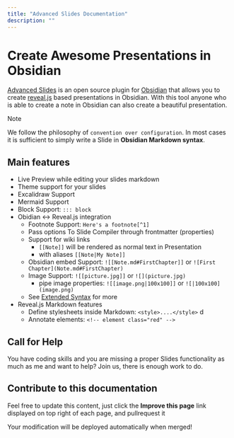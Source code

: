 ```yaml
---
title: "Advanced Slides Documentation"
description: ""
---
```

# Create Awesome Presentations in Obsidian


[Advanced Slides](https://github.com/ebullient/obsidian-advanced-slides) is an open source plugin for [Obsidian](https://obsidian.md/) that allows you to create [reveal.js](https://revealjs.com/) based presentations in Obsidian. With this tool anyone who is able to create a note in Obsidian can also create a beautiful presentation. 

> [!NOTE] 
> We follow the philosophy of `convention over configuration`.
> In most cases it is sufficient to simply write a Slide in **Obsidian Markdown syntax**.

## Main features

- Live Preview while editing your slides markdown
- Theme support for your slides
- Excalidraw Support
- Mermaid Support
- Block Support: `::: block`
- Obidian <-> Reveal.js integration
    - Footnote Support: `Here's a footnote[^1]`
    - Pass options To Slide Compiler through frontmatter (properties)
    - Support for wiki links
        - `[[Note]]` will be rendered as normal text in Presentation
        - with aliases `[[Note|My Note]]`
    - Obsidian embed Support: `![[Note.md#FirstChapter]]` or `![First Chapter](Note.md#FirstChapter)`
    - Image Support: `![[picture.jpg]]` or `![](picture.jpg)`
        - pipe image properties: `![[image.png|100x100]]` or `![|100x100](image.png)`
    - See [Extended Syntax](/docs/extend-syntax/) for more
- Reveal.js Markdown features
    - Define stylesheets inside Markdown: `<style>....</style>` d
    - Annotate elements: `<!-- element class="red" -->`

## Call for Help

You have coding skills and you are missing a proper Slides functionality as much as me and want to help? Join us, there is enough work to do.

## Contribute to this documentation

Feel free to update this content, just click the **Improve this page** link displayed on top right of each page, and pullrequest it

Your modification will be deployed automatically when merged!
